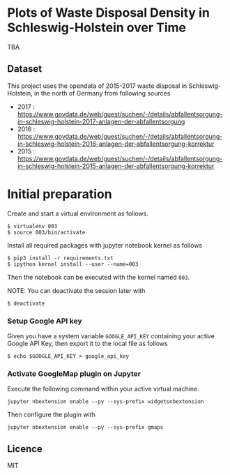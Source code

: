 # Plots of Waste Disposal Density in Schleswig-Holstein over Time

TBA

## Dataset

This project uses the opendata of 2015-2017 waste disposal in Schleswig-Holstein, in the north of Germany from following sources

- 2017 : https://www.govdata.de/web/guest/suchen/-/details/abfallentsorgung-in-schleswig-holstein-2017-anlagen-der-abfallentsorgung
- 2016 : https://www.govdata.de/web/guest/suchen/-/details/abfallentsorgung-in-schleswig-holstein-2016-anlagen-der-abfallentsorgung-korrektur
- 2015 : https://www.govdata.de/web/guest/suchen/-/details/abfallentsorgung-in-schleswig-holstein-2015-anlagen-der-abfallentsorgung-korrektur


# Initial preparation

Create and start a virtual environment as follows.

```
$ virtualenv 003
$ source 003/bin/activate
```

Install all required packages with jupyter notebook kernel as follows

```
$ pip3 install -r requirements.txt
$ ipython kernel install --user --name=003
```

Then the notebook can be executed with the kernel named `003`.

NOTE: You can deactivate the session later with

```
$ deactivate
```

### Setup Google API key

Given you have a system variable `GOOGLE_API_KEY` containing your active 
Google API Key, then export it to the local file as follows

```
$ echo $GOOGLE_API_KEY > google_api_key
```

### Activate GoogleMap plugin on Jupyter

Execute the following command within your active virtual machine.

```
jupyter nbextension enable --py --sys-prefix widgetsnbextension
```

Then configure the plugin with 

```
jupyter nbextension enable --py --sys-prefix gmaps
```

## Licence

MIT